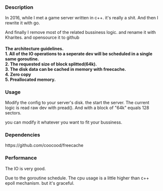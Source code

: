 





<!DOCTYPE html>
<html lang="en">
  <head>
    <meta charset="utf-8">
  </head>

  <body>
    <h3>Description</h3>
   In 2016, while I met a game server written in c++.  it's really a shit.
 And then I rewrite it with go.
 
   And finally I remove most of the related bussiness logic.  and rename it with Kharites.
   and opensource it to github

   <h4><p>
   The architecture guidelines. <br/>
   1. All of the IO operations to a seperate dev will be scheduled in a single same goroutine.<br/>
   2. The requested size of block splitted(64k).<br/>
   3. The disk data can be cached in memory with freecache.<br/>
   4. Zero copy<br/>
   5. Preallocated memory.<br/>
   
   </p></h4>
<h3>Usage</h3>

Modify the config to your server's disk.
the start the server.
The current logic is read raw dev with pread(). And with a block of "64k" equals 128 sectors.

you can modify it whatever you want to fit your bussiness.

<h3>Dependencies</h3>
https://github.com/coocood/freecache

<h3>Performance</h3>
The IO is very good.

Due to the goroutine schedule.  The cpu usage is a little higher than c++ epoll mechanism.
but it's graceful.

  </body>
</html>

